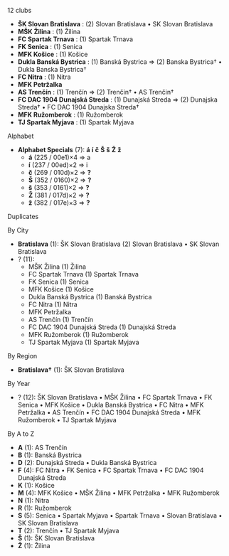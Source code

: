 12 clubs

- **ŠK Slovan Bratislava** : (2) Slovan Bratislava • SK Slovan Bratislava
- **MŠK Žilina** : (1) Žilina
- **FC Spartak Trnava** : (1) Spartak Trnava
- **FK Senica** : (1) Senica
- **MFK Košice** : (1) Košice
- **Dukla Banská Bystrica** : (1) Banská Bystrica ⇒ (2) Banska Bystrica† • Dukla Banska Bystrica†
- **FC Nitra** : (1) Nitra
- **MFK Petržalka**
- **AS Trenčín** : (1) Trenčín ⇒ (2) Trenčin† • AS Trenčin†
- **FC DAC 1904 Dunajská Streda** : (1) Dunajská Streda ⇒ (2) Dunajska Streda† • FC DAC 1904 Dunajska Streda†
- **MFK Ružomberok** : (1) Ružomberok
- **TJ Spartak Myjava** : (1) Spartak Myjava




Alphabet

- **Alphabet Specials** (7):  **á**  **í**  **č**  **Š**  **š**  **Ž**  **ž** 
  - **á** (225 / 00e1)×4 ⇒ a
  - **í** (237 / 00ed)×2 ⇒ i
  - **č** (269 / 010d)×2 ⇒ **?**
  - **Š** (352 / 0160)×2 ⇒ **?**
  - **š** (353 / 0161)×2 ⇒ **?**
  - **Ž** (381 / 017d)×2 ⇒ **?**
  - **ž** (382 / 017e)×3 ⇒ **?**




Duplicates





By City

- **Bratislava** (1): ŠK Slovan Bratislava  (2) Slovan Bratislava • SK Slovan Bratislava
- ? (11): 
  - MŠK Žilina  (1) Žilina
  - FC Spartak Trnava  (1) Spartak Trnava
  - FK Senica  (1) Senica
  - MFK Košice  (1) Košice
  - Dukla Banská Bystrica  (1) Banská Bystrica
  - FC Nitra  (1) Nitra
  - MFK Petržalka 
  - AS Trenčín  (1) Trenčín
  - FC DAC 1904 Dunajská Streda  (1) Dunajská Streda
  - MFK Ružomberok  (1) Ružomberok
  - TJ Spartak Myjava  (1) Spartak Myjava




By Region

- **Bratislava†** (1):   ŠK Slovan Bratislava




By Year

- ? (12):   ŠK Slovan Bratislava • MŠK Žilina • FC Spartak Trnava • FK Senica • MFK Košice • Dukla Banská Bystrica • FC Nitra • MFK Petržalka • AS Trenčín • FC DAC 1904 Dunajská Streda • MFK Ružomberok • TJ Spartak Myjava






By A to Z

- **A** (1): AS Trenčín
- **B** (1): Banská Bystrica
- **D** (2): Dunajská Streda • Dukla Banská Bystrica
- **F** (4): FC Nitra • FK Senica • FC Spartak Trnava • FC DAC 1904 Dunajská Streda
- **K** (1): Košice
- **M** (4): MFK Košice • MŠK Žilina • MFK Petržalka • MFK Ružomberok
- **N** (1): Nitra
- **R** (1): Ružomberok
- **S** (5): Senica • Spartak Myjava • Spartak Trnava • Slovan Bratislava • SK Slovan Bratislava
- **T** (2): Trenčín • TJ Spartak Myjava
- **Š** (1): ŠK Slovan Bratislava
- **Ž** (1): Žilina




